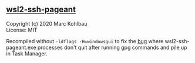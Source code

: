 ## [wsl2-ssh-pageant](https://github.com/BlackReloaded/wsl2-ssh-pageant)

Copyright (c) 2020 Marc Kohlbau  
License: MIT

Recompiled without `-ldflags -H=windowsgui` to fix the
[bug](https://github.com/BlackReloaded/wsl2-ssh-pageant/issues/38#issuecomment-1082442579)
where wsl2-ssh-pageant.exe processes don't quit after running gpg commands and
pile up in Task Manager.
